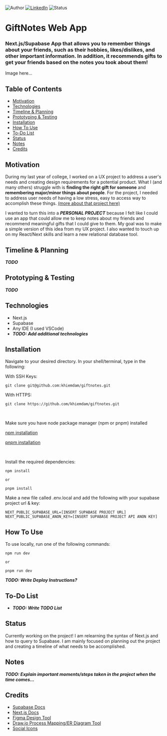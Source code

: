 <!-- Shields from shields.io -->
![Author][author-shield]
[![LinkedIn][linkedin-shield]][linkedin-url] ![Status][status-shield]
<!-- [![Handshake][handshake-shield]][handshake-url]  -->

# GiftNotes Web App

### Next.js/Supabase App that allows you to remember things about your friends, such as their hobbies, likes/dislikes, and other important information. In addition, it recommends gifts to get your friends based on the notes you took about them!

<!-- ![Website Image](/images/image_name.png) -->
Image here...

## Table of Contents
* [Motivation](#motivation)
* [Technologies](#technologies)
* [Timeline & Planning](#timeline--planning)
* [Prototyping & Testing](#prototyping--testing)
* [Installation](#installation)
* [How To Use](#how-to-use)
* [To-Do List](#to-do-list)
* [Status](#status)
* [Notes](#notes)
* [Credits](#credits)

## Motivation
During my last year of college, I worked on a UX project to address a user's needs and creating design requirements for a potential product. What I (and many others) struggle with is **finding the right gift for someone** and **remembering major/minor things about people**. For the project, I needed to address user needs of having a low stress, easy to access way to accomplish these things. [(more about that project here)](https://docs.google.com/presentation/d/1dWq5GJjx4928IoYPuags-LzF1mkK41XEh3JFEf4TkZE/edit?usp=sharing)

I wanted to turn this into a ***PERSONAL PROJECT*** because I felt like I could use an app that could allow me to keep notes about my friends and recommend meaningful gifts that I could give to them. My goal was to make a simple version of this idea from my UX project. I also wanted to touch up on my React/Next skills and learn a new relational database tool.

## Timeline & Planning
***TODO***

## Prototyping & Testing
***TODO***

## Technologies
* Next.js
* Supabase
* Any IDE (I used VSCode)
* ***TODO: Add additional technologies***

## Installation
Navigate to your desired directory. In your shell/terminal, type in the following:

With SSH Keys:
```
git clone git@github.com:khiemdam/giftnotes.git
```
With HTTPS:
```
git clone https://github.com/khiemdam/giftnotes.git
```
<br>


Make sure you have node package manager (npm or pnpm) installed

[npm installation](https://docs.npmjs.com/downloading-and-installing-node-js-and-npm)

[pnpm installation](https://pnpm.io/installation)


<br>


Install the required dependencies:
```
npm install

or

pnpm install
```

Make a new file called .env.local and add the following with your supabase project url & key:
```
NEXT_PUBLIC_SUPABASE_URL=[INSERT SUPABASE PROJECT URL]
NEXT_PUBLIC_SUPABASE_ANON_KEY=[INSERT SUPABASE PROJECT API ANON KEY]
```

## How To Use
To use locally, run one of the following commands:
```
npm run dev

or

pnpm run dev
```
***TODO: Write Deploy Instructions?***

## To-Do List
- ***TODO: Write TODO List***

## Status
Currently working on the project! I am relearning the syntax of Next.js and how to query to Supabase. I am mainly focused on planning out the project and creating a timeline of what needs to be accomplished.

## Notes
***TODO: Explain important moments/steps taken in the project when the time comes...***

## Credits
* [Supabase Docs](https://supabase.com/docs)
* [Next.js Docs](https://nextjs.org/docs)
* [Figma Design Tool](http://figma.com/)
* [Draw.io Process Mapping/ER Diagram Tool](https://draw.io/)
* [Social Icons](https://fontawesome.com/)

<!-- Links & Images -->
[author-shield]: https://img.shields.io/badge/Author-Khiem_Dam-555?style=for-the-badge&color=999
[linkedin-shield]: https://img.shields.io/badge/LinkedIn-555?style=for-the-badge&logo=linkedIn
[linkedin-url]: https://www.linkedin.com/in/khiemd/
[handshake-shield]: https://img.shields.io/badge/Handshake-555?style=for-the-badge&logo=handshake&logoColor=white
[handshake-url]: https://app.joinhandshake.com/stu/users/31441591
[status-shield]: https://img.shields.io/badge/status-in_progress-555?style=for-the-badge&labelColor=555&color=FFA500
<!-- https://img.shields.io/badge/status-completed-555?style=for-the-badge&labelColor=555&color=03c04a -->